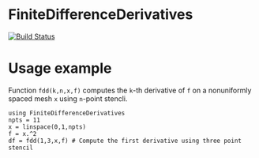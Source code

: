 # FiniteDifferenceDerivatives

[![Build Status](https://travis-ci.org/pwl/FiniteDifferenceDerivatives.jl.svg?branch=master)](https://travis-ci.org/pwl/FiniteDifferenceDerivatives.jl)

Usage example
=============

Function `fdd(k,n,x,f)` computes the `k`-th derivative of `f` on a
nonuniformly spaced mesh `x` using `n`-point stencli.

```
using FiniteDifferenceDerivatives
npts = 11
x = linspace(0,1,npts)
f = x.^2
df = fdd(1,3,x,f) # Compute the first derivative using three point stencil
```
